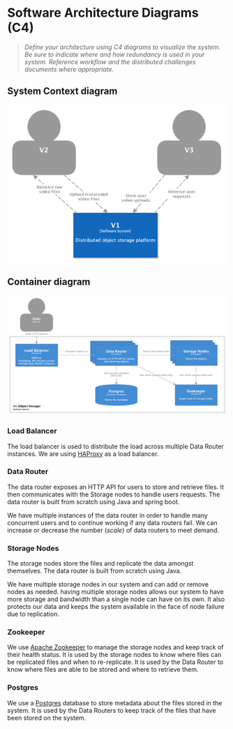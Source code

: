 # Software Architecture Diagrams (C4)

> *Define your architecture using C4 diagrams to visualize the system. Be sure to indicate where and how redundancy is used in your system. Reference workflow and the distributed challenges documents where appropriate.*

## System Context diagram

![System Context diagram](./diagrams/system_context.png)

## Container diagram

![Container diagram](./diagrams/containers.png)

### Load Balancer

The load balancer is used to distribute the load across multiple Data Router instances. We are using [HAProxy](https://www.haproxy.org) as a load balancer.

### Data Router

The data router exposes an HTTP API for users to store and retrieve files. It then communicates with the Storage nodes to handle users requests. The data router is built from scratch using Java and spring boot.

We have multiple instances of the data router in order to handle many concurrent users and to continue working if any data routers fail. We can increase or decrease the number (*scale*) of data routers to meet demand.

### Storage Nodes

The storage nodes store the files and replicate the data amongst themselves. The data router is built from scratch using Java.

We have multiple storage nodes in our system and can add or remove nodes as needed. having multiple storage nodes allows our system to have more storage and bandwidth than a single node can have on its own. It also protects our data and keeps the system available in the face of node failure due to replication.

### Zookeeper

We use [Apache Zookeeper](https://zookeeper.apache.org) to manage the storage nodes and keep track of their health status. It is used by the storage nodes to know where files can be replicated files and when to re-replicate. It is used by the Data Router to know where files are able to be stored and where to retrieve them.

### Postgres

We use a [Postgres](https://www.postgresql.org) database to store metadata about the files stored in the system. It is used by the Data Routers to keep track of the files that have been stored on the system.
